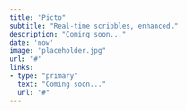 ```yaml
---
title: "Picto"
subtitle: "Real-time scribbles, enhanced."
description: "Coming soon..."
date: 'now'
image: "placeholder.jpg"
url: "#"
links:
- type: "primary"
  text: "Coming soon..."
  url: "#"
---
```

